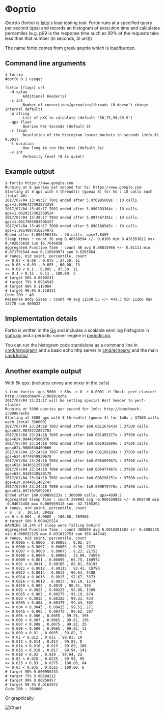 # Φορτίο

Φορτίο (fortio) is [Istio](https://istio.io/)'s load testing tool. Fortio runs at a specified query per second (qps) and records an histogram of execution time and calculates percentiles (e.g. p99 ie the response time such as 99% of the requests take less than that number (in seconds, SI unit))

The name fortio comes from greek φορτίο which is load/burden.

## Command line arguments

```
$ fortio
Φορτίο 0.1 usage:

fortio [flags] url
  -H value
    	Additional Header(s)
  -c int
    	Number of connections/goroutine/threads (0 doesn't change internal default)
  -p string
    	List of pXX to calculate (default "50,75,99,99.9")
  -qps float
    	Queries Per Seconds (default 8)
  -r float
    	Resolution of the histogram lowest buckets in seconds (default 0.001)
  -t duration
    	How long to run the test (default 5s)
  -v int
    	Verbosity level (0 is quiet)
```

## Example output

```
$ fortio https://www.google.com
Running at 8 queries per second for 5s: https://www.google.com
Starting at 8 qps with 4 thread(s) [gomax 8] for 5s : 10 calls each (total 40)
2017/07/04 15:49:17 T001 ended after 5.076985609s : 10 calls. qps=1.9696727093874258
2017/07/04 15:49:17 T002 ended after 5.096783364s : 10 calls. qps=1.9620217862569524
2017/07/04 15:49:17 T003 ended after 5.097467191s : 10 calls. qps=1.9617585803506157
2017/07/04 15:49:17 T000 ended after 5.098168545s : 10 calls. qps=1.9614887016254972
Ended after 5.098196115s : 40 calls. qps=7.8459
Sleep times : count 36 avg 0.46568594 +/- 0.0106 min 0.436353622 max 0.482935658 sum 16.7646938
Aggregated Function Time : count 40 avg 0.08815966 +/- 0.01111 min 0.071791544 max 0.118569671 sum 3.5263864
# range, mid point, percentile, count
>= 0.07 < 0.08 , 0.075 , 27.50, 11
>= 0.08 < 0.09 , 0.085 , 60.00, 13
>= 0.09 < 0.1 , 0.095 , 87.50, 11
>= 0.1 < 0.12 , 0.11 , 100.00, 5
# target 50% 0.0869231
# target 75% 0.0954545
# target 99% 0.117084
# target 99.9% 0.118421
Code 200 : 40
Response Body Sizes : count 40 avg 11500.55 +/- 443.3 min 11266 max 12770 sum 460022
```


## Implementation details

Fortio is written in the [Go](https://golang.org) and includes a scalable semi log histogram in [stats.go](stats.go) and a periodic runner engine in [periodic.go](periodic.go).

You can run the histogram code standalone as a command line in [cmd/histogram/](cmd/histogram/) and a basic echo http server in [cmd/echosrv/](cmd/echosrv/) and the main [cmd/fortio/](cmd/fortio/) 

## Another example output

With 5k qps: (includes envoy and mixer in the calls)
```
$ time fortio -qps 5000 -t 60s -c 8 -r 0.0001 -H "Host: perf-cluster" http://benchmark-2:9090/echo
2017/07/04 23:23:17 will be setting special Host header to perf-cluster
Running at 5000 queries per second for 1m0s: http://benchmark-2:9090/echo
Starting at 5000 qps with 8 thread(s) [gomax 4] for 1m0s : 37500 calls each (total 300000)
2017/07/04 23:24:18 T003 ended after 1m0.001167643s : 37500 calls. qps=624.9878372887783
2017/07/04 23:24:18 T005 ended after 1m0.001495277s : 37500 calls. qps=624.984424586076
2017/07/04 23:24:18 T002 ended after 1m0.001912089s : 37500 calls. qps=624.9800830409666
2017/07/04 23:24:18 T007 ended after 1m0.002169199s : 37500 calls. qps=624.9774049939678
2017/07/04 23:24:18 T004 ended after 1m0.005409967s : 37500 calls. qps=624.9436512578307
2017/07/04 23:24:18 T006 ended after 1m0.005477967s : 37500 calls. qps=624.9429430530179
2017/07/04 23:24:18 T001 ended after 1m0.006298151s : 37500 calls. qps=624.9344011462747
2017/07/04 23:24:18 T000 ended after 1m0.009879778s : 37500 calls. qps=624.8971025892263
Ended after 1m0.009899223s : 300000 calls. qps=4999.2
Aggregated Sleep Time : count 299992 avg -0.000109038 +/- 0.002748 min -0.04674458 max 0.000959315 sum -32.7105262
# range, mid point, percentile, count
< 0 , 0 , 10.14, 30428
>= 0 < 0.001 , 0.0005 , 100.00, 269564
# target 50% 0.000425514
WARNING 10.14% of sleep were falling behind
Aggregated Function Time : count 300000 avg 0.0010281581 +/- 0.0008435 min 0.000532125 max 0.031632753 sum 308.447442
# range, mid point, percentile, count
>= 0.0005 < 0.0006 , 0.00055 , 0.02, 54
>= 0.0006 < 0.0007 , 0.00065 , 0.98, 2873
>= 0.0007 < 0.0008 , 0.00075 , 8.23, 21753
>= 0.0008 < 0.0009 , 0.00085 , 33.09, 74599
>= 0.0009 < 0.001 , 0.00095 , 66.75, 100972
>= 0.001 < 0.0011 , 0.00105 , 86.81, 60193
>= 0.0011 < 0.0012 , 0.00115 , 93.41, 19790
>= 0.0012 < 0.0014 , 0.0013 , 96.54, 9400
>= 0.0014 < 0.0016 , 0.0015 , 97.67, 3373
>= 0.0016 < 0.0018 , 0.0017 , 98.19, 1574
>= 0.0018 < 0.002 , 0.0019 , 98.51, 936
>= 0.002 < 0.0025 , 0.00225 , 98.96, 1369
>= 0.0025 < 0.003 , 0.00275 , 99.19, 674
>= 0.003 < 0.0035 , 0.00325 , 99.33, 434
>= 0.0035 < 0.004 , 0.00375 , 99.43, 302
>= 0.004 < 0.0045 , 0.00425 , 99.52, 271
>= 0.0045 < 0.005 , 0.00475 , 99.62, 307
>= 0.005 < 0.006 , 0.0055 , 99.76, 395
>= 0.006 < 0.007 , 0.0065 , 99.81, 156
>= 0.007 < 0.008 , 0.0075 , 99.82, 25
>= 0.008 < 0.009 , 0.0085 , 99.82, 11
>= 0.009 < 0.01 , 0.0095 , 99.82, 7
>= 0.01 < 0.012 , 0.011 , 99.83, 10
>= 0.012 < 0.014 , 0.013 , 99.83, 8
>= 0.014 < 0.016 , 0.015 , 99.89, 186
>= 0.016 < 0.018 , 0.017 , 99.94, 141
>= 0.018 < 0.02 , 0.019 , 99.94, 22
>= 0.02 < 0.025 , 0.0225 , 99.98, 95
>= 0.025 < 0.03 , 0.0275 , 100.00, 64
>= 0.03 < 0.035 , 0.0325 , 100.00, 6
# target 50% 0.000950233
# target 75% 0.00104112
# target 99% 0.00258457
# target 99.9% 0.0163972
Code 200 : 300000
```

Or graphically:

![Chart](https://user-images.githubusercontent.com/3664595/27844778-3776e1e6-60db-11e7-99fa-8899e21be047.png)

